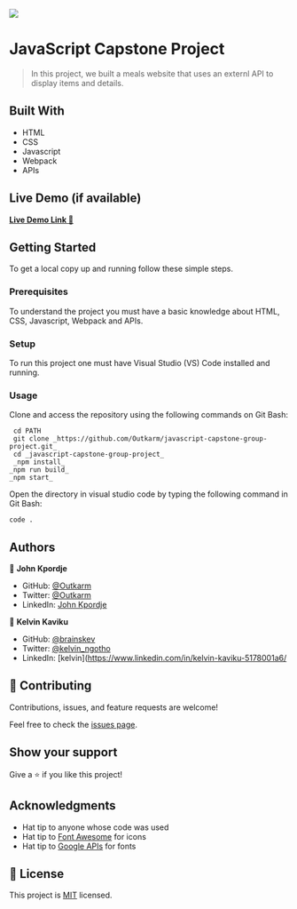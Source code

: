 ![](https://img.shields.io/badge/Microverse-blueviolet)

# JavaScript Capstone Project

> In this project, we built a meals website that uses an externl API to display items and details.

## Built With

- HTML
- CSS
- Javascript
- Webpack
- APIs

## Live Demo (if available)

[**Live Demo Link 🚀**](https:///Outkarm.github.io/javascript-capstone-group-project/dist/index.html)

## Getting Started

To get a local copy up and running follow these simple steps.

### Prerequisites

To understand the project you must have a basic knowledge about HTML, CSS, Javascript, Webpack and APIs.

### Setup

To run this project one must have Visual Studio (VS) Code installed and running.

### Usage

Clone and access the repository using the following commands on Git Bash:

```
 cd PATH
 git clone _https://github.com/Outkarm/javascript-capstone-group-project.git_
 cd _javascript-capstone-group-project_
 _npm install_
_npm run build_
_npm start_
```

Open the directory in visual studio code by typing the following command in Git Bash:

```
code .
```

## Authors

👤 **John Kpordje**

- GitHub: [@Outkarm](https://github.com/Outkarm)
- Twitter: [@Outkarm](https://github.com/Outkarm)
- LinkedIn: [John Kpordje](https://www.linkedin.com/in/john-kpordje-866749241/https://www.linkedin.com/in/john-kpordje-866749241//)

👤 **Kelvin Kaviku**

- GitHub: [@brainskev](https://github.com/brainskev/)
- Twitter: [@kelvin_ngotho](https://twitter.com/kevin_ngotho?s=09/)
- LinkedIn: [kelvin](https://www.linkedin.com/in/kelvin-kaviku-5178001a6/

## 🤝 Contributing

Contributions, issues, and feature requests are welcome!

Feel free to check the [issues page](https://github.com/Outkarm/javascript-capstone-group-project/issues/).

## Show your support

Give a ⭐️ if you like this project!

## Acknowledgments

- Hat tip to anyone whose code was used
- Hat tip to [Font Awesome](https://fontawesome.com) for icons
- Hat tip to [Google APIs](https://fonts.googleapis.com) for fonts

## 📝 License

This project is [MIT](./LICENSE) licensed.

